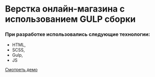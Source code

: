 # Верстка онлайн-магазина с использованием GULP сборки

### При разработке использовались следующие технологии:
- HTML,
- SCSS,
- Gulp,
- JS


[Смотреть демо](https://antapak.github.io/ChicBoutique/)
